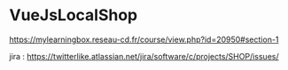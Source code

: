 # VueJsLocalShop

https://mylearningbox.reseau-cd.fr/course/view.php?id=20950#section-1

jira : https://twitterlike.atlassian.net/jira/software/c/projects/SHOP/issues/

